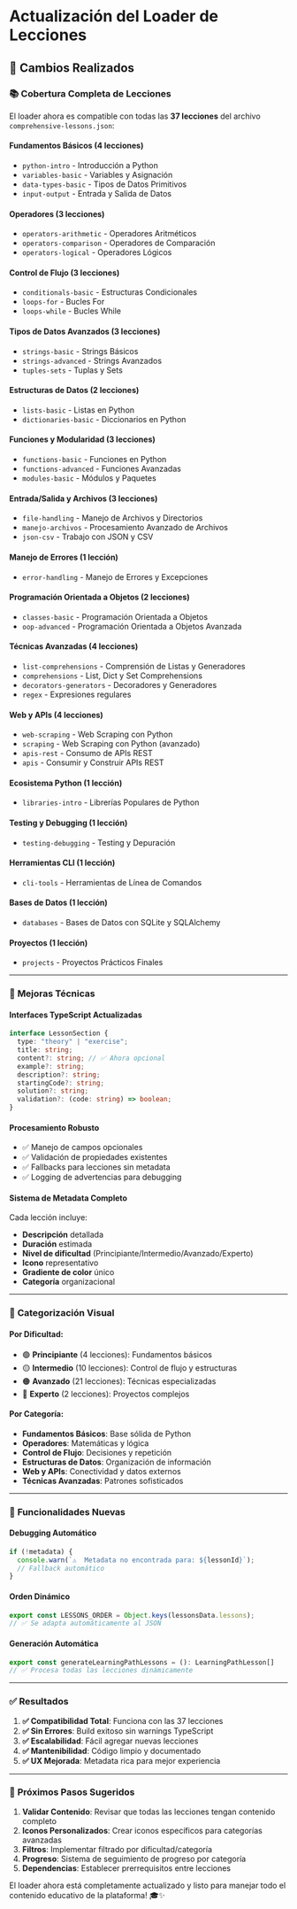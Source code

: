 # Actualización del Loader de Lecciones

## 🔄 Cambios Realizados

### 📚 **Cobertura Completa de Lecciones**

El loader ahora es compatible con todas las **37 lecciones** del archivo `comprehensive-lessons.json`:

#### **Fundamentos Básicos (4 lecciones)**

- `python-intro` - Introducción a Python
- `variables-basic` - Variables y Asignación
- `data-types-basic` - Tipos de Datos Primitivos
- `input-output` - Entrada y Salida de Datos

#### **Operadores (3 lecciones)**

- `operators-arithmetic` - Operadores Aritméticos
- `operators-comparison` - Operadores de Comparación
- `operators-logical` - Operadores Lógicos

#### **Control de Flujo (3 lecciones)**

- `conditionals-basic` - Estructuras Condicionales
- `loops-for` - Bucles For
- `loops-while` - Bucles While

#### **Tipos de Datos Avanzados (3 lecciones)**

- `strings-basic` - Strings Básicos
- `strings-advanced` - Strings Avanzados
- `tuples-sets` - Tuplas y Sets

#### **Estructuras de Datos (2 lecciones)**

- `lists-basic` - Listas en Python
- `dictionaries-basic` - Diccionarios en Python

#### **Funciones y Modularidad (3 lecciones)**

- `functions-basic` - Funciones en Python
- `functions-advanced` - Funciones Avanzadas
- `modules-basic` - Módulos y Paquetes

#### **Entrada/Salida y Archivos (3 lecciones)**

- `file-handling` - Manejo de Archivos y Directorios
- `manejo-archivos` - Procesamiento Avanzado de Archivos
- `json-csv` - Trabajo con JSON y CSV

#### **Manejo de Errores (1 lección)**

- `error-handling` - Manejo de Errores y Excepciones

#### **Programación Orientada a Objetos (2 lecciones)**

- `classes-basic` - Programación Orientada a Objetos
- `oop-advanced` - Programación Orientada a Objetos Avanzada

#### **Técnicas Avanzadas (4 lecciones)**

- `list-comprehensions` - Comprensión de Listas y Generadores
- `comprehensions` - List, Dict y Set Comprehensions
- `decorators-generators` - Decoradores y Generadores
- `regex` - Expresiones regulares

#### **Web y APIs (4 lecciones)**

- `web-scraping` - Web Scraping con Python
- `scraping` - Web Scraping con Python (avanzado)
- `apis-rest` - Consumo de APIs REST
- `apis` - Consumir y Construir APIs REST

#### **Ecosistema Python (1 lección)**

- `libraries-intro` - Librerías Populares de Python

#### **Testing y Debugging (1 lección)**

- `testing-debugging` - Testing y Depuración

#### **Herramientas CLI (1 lección)**

- `cli-tools` - Herramientas de Línea de Comandos

#### **Bases de Datos (1 lección)**

- `databases` - Bases de Datos con SQLite y SQLAlchemy

#### **Proyectos (1 lección)**

- `projects` - Proyectos Prácticos Finales

---

### 🔧 **Mejoras Técnicas**

#### **Interfaces TypeScript Actualizadas**

```typescript
interface LessonSection {
  type: "theory" | "exercise";
  title: string;
  content?: string; // ✅ Ahora opcional
  example?: string;
  description?: string;
  startingCode?: string;
  solution?: string;
  validation?: (code: string) => boolean;
}
```

#### **Procesamiento Robusto**

- ✅ Manejo de campos opcionales
- ✅ Validación de propiedades existentes
- ✅ Fallbacks para lecciones sin metadata
- ✅ Logging de advertencias para debugging

#### **Sistema de Metadata Completo**

Cada lección incluye:

- **Descripción** detallada
- **Duración** estimada
- **Nivel de dificultad** (Principiante/Intermedio/Avanzado/Experto)
- **Icono** representativo
- **Gradiente de color** único
- **Categoría** organizacional

---

### 🎨 **Categorización Visual**

#### **Por Dificultad:**

- 🟢 **Principiante** (4 lecciones): Fundamentos básicos
- 🟡 **Intermedio** (10 lecciones): Control de flujo y estructuras
- 🟠 **Avanzado** (21 lecciones): Técnicas especializadas
- 🔴 **Experto** (2 lecciones): Proyectos complejos

#### **Por Categoría:**

- **Fundamentos Básicos**: Base sólida de Python
- **Operadores**: Matemáticas y lógica
- **Control de Flujo**: Decisiones y repetición
- **Estructuras de Datos**: Organización de información
- **Web y APIs**: Conectividad y datos externos
- **Técnicas Avanzadas**: Patrones sofisticados

---

### 🚀 **Funcionalidades Nuevas**

#### **Debugging Automático**

```typescript
if (!metadata) {
  console.warn(`⚠️  Metadata no encontrada para: ${lessonId}`);
  // Fallback automático
}
```

#### **Orden Dinámico**

```typescript
export const LESSONS_ORDER = Object.keys(lessonsData.lessons);
// ✅ Se adapta automáticamente al JSON
```

#### **Generación Automática**

```typescript
export const generateLearningPathLessons = (): LearningPathLesson[]
// ✅ Procesa todas las lecciones dinámicamente
```

---

### ✅ **Resultados**

1. **✅ Compatibilidad Total**: Funciona con las 37 lecciones
2. **✅ Sin Errores**: Build exitoso sin warnings TypeScript
3. **✅ Escalabilidad**: Fácil agregar nuevas lecciones
4. **✅ Mantenibilidad**: Código limpio y documentado
5. **✅ UX Mejorada**: Metadata rica para mejor experiencia

---

### 🔄 **Próximos Pasos Sugeridos**

1. **Validar Contenido**: Revisar que todas las lecciones tengan contenido completo
2. **Iconos Personalizados**: Crear iconos específicos para categorías avanzadas
3. **Filtros**: Implementar filtrado por dificultad/categoría
4. **Progreso**: Sistema de seguimiento de progreso por categoría
5. **Dependencias**: Establecer prerrequisitos entre lecciones

El loader ahora está completamente actualizado y listo para manejar todo el contenido educativo de la plataforma! 🎓✨

